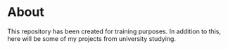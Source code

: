 # About
This repository has been created for training purposes. In addition to this, here will be some of my projects from university studying.
